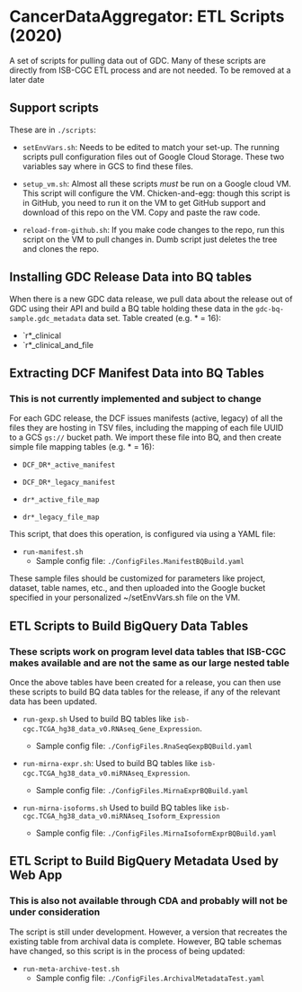 # CancerDataAggregator: ETL Scripts (2020)

A set of scripts for pulling data out of GDC. Many of these scripts are directly from ISB-CGC ETL process and are not needed. To be removed at a later date

## Support scripts

These are in `./scripts`:

- `setEnvVars.sh`: Needs to be edited to match your set-up. The running scripts pull configuration files
out of Google Cloud Storage. These two variables say where in GCS to find these files.

- `setup_vm.sh`: Almost all these scripts *must* be run on a Google cloud VM. This script will configure
the VM. Chicken-and-egg: though this script is in GitHub, you need to run it on the VM to get
GitHub support and download of this repo on the VM. Copy and paste the raw code.

- `reload-from-github.sh`: If you make code changes to the repo, run this script on the VM to pull changes
in. Dumb script just deletes the tree and clones the repo.

## Installing GDC Release Data into BQ tables

When there is a new GDC data release, we pull data about the release out of GDC using their API and build
a BQ table holding these data in the `gdc-bq-sample.gdc_metadata` data set. Table created (e.g. * = 16):

- `r*_clinical
- `r*_clinical_and_file

## Extracting DCF Manifest Data into BQ Tables 
### This is not currently implemented and subject to change

For each GDC release, the DCF issues manifests (active, legacy) of all the files they are hosting in
TSV files, including the mapping of each file UUID to a GCS `gs://` bucket path. We import these
file into BQ, and then create simple file mapping tables (e.g. * = 16):

- `DCF_DR*_active_manifest`

- `DCF_DR*_legacy_manifest`

- `dr*_active_file_map`

- `dr*_legacy_file_map`

This script, that does this operation, is configured via using a YAML file:

- `run-manifest.sh`
    - Sample config file: `./ConfigFiles.ManifestBQBuild.yaml`

These sample files should be customized for parameters like project, dataset, table names, etc., and then
uploaded into the Google bucket specified in your personalized ~/setEnvVars.sh file on the VM.

## ETL Scripts to Build BigQuery Data Tables
### These scripts work on program level data tables that ISB-CGC makes available and are not the same as our large nested table
Once the above tables have been created for a release, you can then use these scripts to build
BQ data tables for the release, if any of the relevant data has been updated.

- `run-gexp.sh` Used to build BQ tables like `isb-cgc.TCGA_hg38_data_v0.RNAseq_Gene_Expression`.
    - Sample config file: `./ConfigFiles.RnaSeqGexpBQBuild.yaml`

- `run-mirna-expr.sh`: Used to build BQ tables like `isb-cgc.TCGA_hg38_data_v0.miRNAseq_Expression`.
    - Sample config file: `./ConfigFiles.MirnaExprBQBuild.yaml`

- `run-mirna-isoforms.sh` Used to build BQ tables like `isb-cgc.TCGA_hg38_data_v0.miRNAseq_Isoform_Expression`
    - Sample config file: `./ConfigFiles.MirnaIsoformExprBQBuild.yaml`

## ETL Script to Build BigQuery Metadata Used by Web App
### This is also not available through CDA and probably will not be under consideration
The script is still under development. However, a version that recreates the existing table from
archival data is complete. However, BQ table schemas have changed, so this script is in the process
of being updated:

- `run-meta-archive-test.sh`
    - Sample config file: `./ConfigFiles.ArchivalMetadataTest.yaml`
